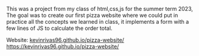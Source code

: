 This was a project from my class of html,css,js for the summer term 2023, The goal was to create our first pizza website where we could put in practice all the concepts we learned in class, it implements a form with a few lines of JS to calculate the order total. 

Website: [kevinrivas96.github.io/pizza-website/
](https://kevinrivas96.github.io/pizza-website/)https://kevinrivas96.github.io/pizza-website/
